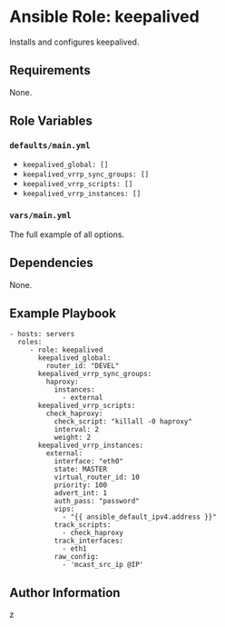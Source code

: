 # Ansible Role: keepalived

Installs and configures keepalived.

## Requirements

None.

## Role Variables

### `defaults/main.yml`

* `keepalived_global: []`
* `keepalived_vrrp_sync_groups: []`
* `keepalived_vrrp_scripts: []`
* `keepalived_vrrp_instances: []`

### `vars/main.yml`
The full example of all options.

## Dependencies

None.

## Example Playbook

    - hosts: servers
      roles:
         - role: keepalived
           keepalived_global:
             router_id: "DEVEL"
           keepalived_vrrp_sync_groups:
             haproxy:
               instances:
                 - external
           keepalived_vrrp_scripts:
             check_haproxy:
               check_script: "killall -0 haproxy"
               interval: 2
               weight: 2
           keepalived_vrrp_instances:
             external:
               interface: "eth0"
               state: MASTER
               virtual_router_id: 10
               priority: 100
               advert_int: 1
               auth_pass: "password"
               vips:
                 - "{{ ansible_default_ipv4.address }}"
               track_scripts:
                 - check_haproxy
               track_interfaces:
                 - eth1
               raw_config:
                 - 'mcast_src_ip @IP'

## Author Information

z
